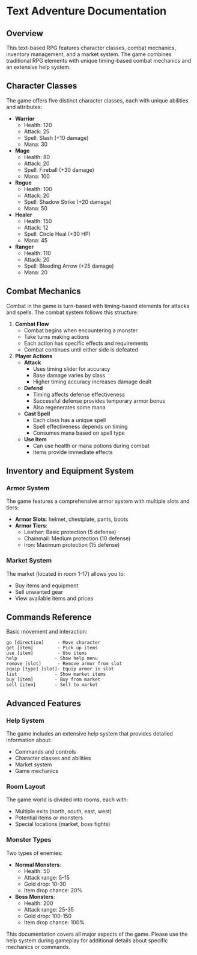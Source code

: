 
# Text Adventure Documentation

## Overview

This text-based RPG features character classes, combat mechanics, inventory management, and a market system. The game combines traditional RPG elements with unique timing-based combat mechanics and an extensive help system.

## Character Classes

The game offers five distinct character classes, each with unique abilities and attributes:

-   **Warrior**
    -   Health: 120
    -   Attack: 25
    -   Spell: Slash (+10 damage)
    -   Mana: 30
-   **Mage**
    -   Health: 80
    -   Attack: 20
    -   Spell: Fireball (+30 damage)
    -   Mana: 100
-   **Rogue**
    -   Health: 100
    -   Attack: 20
    -   Spell: Shadow Strike (+20 damage)
    -   Mana: 50
-   **Healer**
    -   Health: 150
    -   Attack: 12
    -   Spell: Circle Heal (+30 HP)
    -   Mana: 45
-   **Ranger**
    -   Health: 110
    -   Attack: 20
    -   Spell: Bleeding Arrow (+25 damage)
    -   Mana: 20

## Combat Mechanics

Combat in the game is turn-based with timing-based elements for attacks and spells. The combat system follows this structure:

1.  **Combat Flow**
    -   Combat begins when encountering a monster
    -   Take turns making actions
    -   Each action has specific effects and requirements
    -   Combat continues until either side is defeated
2.  **Player Actions**
    -   **Attack**
        -   Uses timing slider for accuracy
        -   Base damage varies by class
        -   Higher timing accuracy increases damage dealt
    -   **Defend**
        -   Timing affects defense effectiveness
        -   Successful defense provides temporary armor bonus
        -   Also regenerates some mana
    -   **Cast Spell**
        -   Each class has a unique spell
        -   Spell effectiveness depends on timing
        -   Consumes mana based on spell type
    -   **Use Item**
        -   Can use health or mana potions during combat
        -   Items provide immediate effects

## Inventory and Equipment System

### Armor System

The game features a comprehensive armor system with multiple slots and tiers:

-   **Armor Slots**: helmet, chestplate, pants, boots
-   **Armor Tiers**:
    -   Leather: Basic protection (5 defense)
    -   Chainmail: Medium protection (10 defense)
    -   Iron: Maximum protection (15 defense)

### Market System

The market (located in room 1-17) allows you to:

-   Buy items and equipment
-   Sell unwanted gear
-   View available items and prices

## Commands Reference

Basic movement and interaction:
```text
go [direction]     - Move character
get [item]         - Pick up items
use [item]         - Use items
help              - Show help menu
remove [slot]      - Remove armor from slot
equip [type] [slot]- Equip armor in slot
list              - Show market items
buy [item]        - Buy from market
sell [item]       - Sell to market
```

## Advanced Features

### Help System

The game includes an extensive help system that provides detailed information about:

-   Commands and controls
-   Character classes and abilities
-   Market system
-   Game mechanics

### Room Layout

The game world is divided into rooms, each with:

-   Multiple exits (north, south, east, west)
-   Potential items or monsters
-   Special locations (market, boss fights)

### Monster Types

Two types of enemies:

-   **Normal Monsters**:
    -   Health: 50
    -   Attack range: 5-15
    -   Gold drop: 10-30
    -   Item drop chance: 20%
-   **Boss Monsters**:
    -   Health: 200
    -   Attack range: 25-35
    -   Gold drop: 100-150
    -   Item drop chance: 100%

This documentation covers all major aspects of the game. Please use the help system during gameplay for additional details about specific mechanics or commands.
